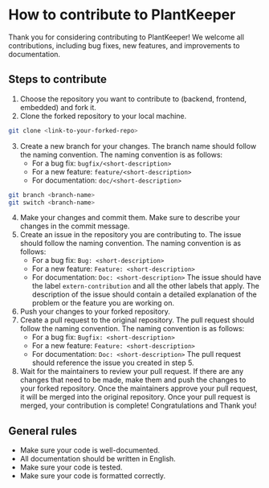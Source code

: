# How to contribute to PlantKeeper

Thank you for considering contributing to PlantKeeper! We welcome all contributions, including bug fixes, new features,
and improvements to documentation.

## Steps to contribute

1. Choose the repository you want to contribute to (backend, frontend, embedded) and fork it.
2. Clone the forked repository to your local machine.

```bash
git clone <link-to-your-forked-repo>
```

3. Create a new branch for your changes. The branch name should follow the naming convention. The naming convention is
   as follows:
    - For a bug fix: `bugfix/<short-description>`
    - For a new feature: `feature/<short-description>`
    - For documentation: `doc/<short-description>`

```bash
git branch <branch-name>
git switch <branch-name>
```

4. Make your changes and commit them. Make sure to describe your changes in the commit message.
5. Create an issue in the repository you are contributing to. The issue should follow the naming convention. The naming
   convention is as follows:
    - For a bug fix: `Bug: <short-description>`
    - For a new feature: `Feature: <short-description>`
    - For documentation: `Doc: <short-description>`
      The issue should have the label `extern-contribution` and all the other labels that apply. The description of the
      issue should contain a detailed explanation of the problem or the feature you are working on.
6. Push your changes to your forked repository.
7. Create a pull request to the original repository. The pull request should follow the naming convention. The naming
   convention is as follows:
    - For a bug fix: `Bugfix: <short-description>`
    - For a new feature: `Feature: <short-description>`
    - For documentation: `Doc: <short-description>`
      The pull request should reference the issue you created in step 5.
8. Wait for the maintainers to review your pull request. If there are any changes that need to be made, make them
   and push the changes to your forked repository. Once the maintainers approve your pull request, it will be merged
   into the original repository.
Once your pull request is merged, your contribution is complete! Congratulations and Thank you!

## General rules
- Make sure your code is well-documented.
- All documentation should be written in English.
- Make sure your code is tested.
- Make sure your code is formatted correctly.